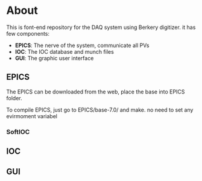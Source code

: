 # About

This is font-end repository for the DAQ system using Berkery digitizer.
it has few components:
- **EPICS**: The nerve of the system, communicate all PVs
- **IOC**: The IOC database and munch files
- **GUI**: The graphic user interface 

## EPICS

The EPICS can be downloaded from the web, place the base into EPICS folder.

To compile EPICS, just go to EPICS/base-7.0/ and make. no need to set any evirmoment variabel

### SoftIOC


## IOC


## GUI






